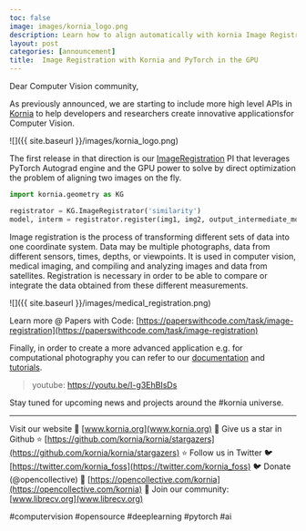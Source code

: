 ```yaml
---
toc: false
image: images/kornia_logo.png
description: Learn how to align automatically with kornia Image Registration API
layout: post
categories: [announcement]
title:  Image Registration with Kornia and PyTorch in the GPU 
---
```


Dear Computer Vision community,

As previously announced, we are starting to include more high level APIs in [Kornia](https://kornia.readthedocs.io/en/latest/tasks.html)
to help developers and researchers create innovative applicationsfor Computer Vision.

![]({{ site.baseurl }}/images/kornia_logo.png)

The first release in that direction is our [ImageRegistration](https://kornia.readthedocs.io/en/latest/geometry.transform.html#kornia.geometry.transform.image_registrator.ImageRegistrator) 
PI that leverages PyTorch Autograd engine and the GPU power to solve by direct optimization the problem of aligning two images on the fly.

```python
import kornia.geometry as KG

registrator = KG.ImageRegistrator('similarity')
model, interm = registrator.register(img1, img2, output_intermediate_models=True)
```

Image registration is the process of transforming different sets of data into one coordinate system. Data may be multiple photographs,
data from different sensors, times, depths, or viewpoints. It is used in computer vision, medical imaging, and compiling and analyzing
images and data from satellites. Registration is necessary in order to be able to compare or integrate the data obtained from these different measurements.

![]({{ site.baseurl }}/images/medical_registration.png)

Learn more @ Papers with Code: [https://paperswithcode.com/task/image-registration](https://paperswithcode.com/task/image-registration)

Finally, in order to create a more advanced application e.g. for computational photography you can refer to our [documentation](https://kornia.readthedocs.io/en/latest/tasks.html)
and [tutorials](https://kornia-tutorials.readthedocs.io/en/latest/image_registration.html).

> youtube: https://youtu.be/I-g3EhBIsDs

Stay tuned for upcoming news and projects around the #kornia universe.

-------------------

Visit our website 🚀 [www.kornia.org](www.kornia.org) 🚀
Give us a star in Github ⭐️ [https://github.com/kornia/kornia/stargazers](https://github.com/kornia/kornia/stargazers) ⭐️
Follow us in Twitter 🐦 [https://twitter.com/kornia_foss](https://twitter.com/kornia_foss) 🐦
Donate (@opencollective) 🙏 [https://opencollective.com/kornia](https://opencollective.com/kornia) 🙏
Join our community: [www.librecv.org](www.librecv.org)

#computervision #opensource #deeplearning #pytorch #ai
